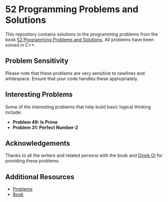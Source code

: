# 52 Programming Problems and Solutions

This repository contains solutions to the programming problems from the book [52 Programming Problems and Solutions](https://www.rokomari.com/book/112234/52-programming-problem-and-solution). All problems have been solved in C++.

## Problem Sensitivity

Please note that these problems are very sensitive to newlines and whitespace. Ensure that your code handles these appropriately.

## Interesting Problems

Some of the interesting problems that help build basic logical thinking include:

- **Problem 49: Is Prime**
- **Problem 31: Perfect Number-2**

## Acknowledgements

Thanks to all the writers and related persons with the book and [Dimik Oj](https://dimikoj.com/problems) for providing these problems.

## Additional Resources

- [Problems](https://dimikoj.com/problems)
- [Book](https://www.rokomari.com/book/112234/52-programming-problem-and-solution)
